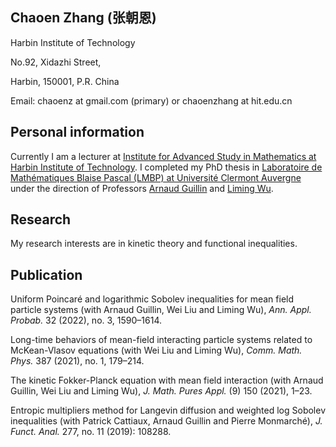 ## Chaoen Zhang (张朝恩)


Harbin Institute of Technology

No.92, Xidazhi Street, 

Harbin, 150001, P.R. China

Email:  chaoenz at gmail.com (primary)
   or  chaoenzhang at hit.edu.cn 



## Personal information

Currently I am a lecturer at [Institute for Advanced Study in Mathematics at Harbin Institute of Technology](http://im.hit.edu.cn/). I completed my PhD thesis in [Laboratoire de Mathématiques Blaise Pascal (LMBP) at Université Clermont Auvergne](https://lmbp.uca.fr/) under the direction of Professors [Arnaud Guillin](https://lmbp.uca.fr/~guillin/) and [Liming Wu](https://lmbp.uca.fr/~wuliming/).  



## Research

My research interests are in kinetic theory and functional inequalities.  



## Publication

Uniform Poincaré and logarithmic Sobolev inequalities for mean field particle systems (with Arnaud Guillin, Wei Liu and Liming Wu), *Ann. Appl. Probab.* 32 (2022), no. 3, 1590–1614.

Long-time behaviors of mean-field interacting particle systems related to McKean-Vlasov equations (with Wei Liu and Liming Wu), *Comm. Math. Phys.* 387 (2021), no. 1, 179–214.

The kinetic Fokker-Planck equation with mean field interaction (with Arnaud Guillin, Wei Liu and Liming Wu),  *J. Math. Pures Appl.* (9) 150 (2021), 1–23.

Entropic multipliers method for Langevin diffusion and weighted log Sobolev inequalities (with Patrick Cattiaux, Arnaud Guillin and Pierre Monmarché), *J. Funct. Anal.* 277, no. 11 (2019): 108288.
